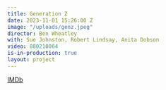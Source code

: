 ```yaml
---
title: Generation Z
date: 2023-11-01 15:26:00 Z
image: "/uploads/genz.jpeg"
director: Ben Wheatley
with: Sue Johnston, Robert Lindsay, Anita Dobson
video: 880210064
is-in-production: true
layout: project
---
```


[IMDb](https://www.imdb.com/title/tt29540551/?ref_=nv_sr_srsg_0_tt_7_nm_1_q_generation%2520z)